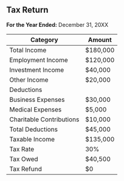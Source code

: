## Tax Return

**For the Year Ended:** December 31, 20XX

| Category                | Amount      |
|-------------------------|-------------|
| Total Income            | $180,000    |
| Employment Income       | $120,000    |
| Investment Income       | $40,000     |
| Other Income            | $20,000     |
| Deductions              |             |
| Business Expenses       | $30,000     |
| Medical Expenses        | $5,000      |
| Charitable Contributions| $10,000     |
| Total Deductions        | $45,000     |
| Taxable Income          | $135,000    |
| Tax Rate                | 30%         |
| Tax Owed                | $40,500     |
| Tax Refund              | $0          |